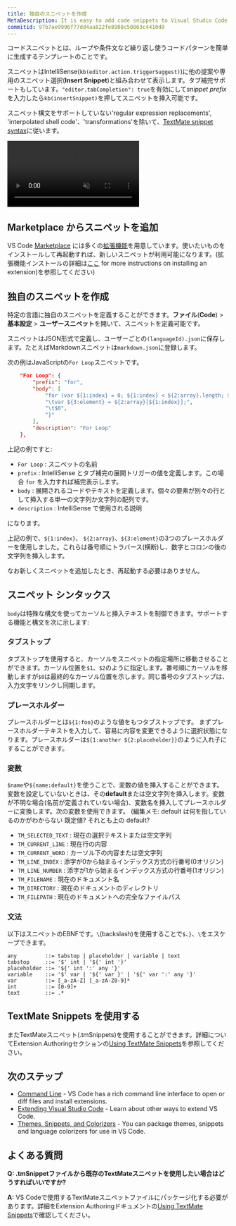 ```yaml
---
title: 独自のスニペットを作成
MetaDescription: It is easy to add code snippets to Visual Studio Code both for your own use or to share with others on the public Extension Marketplace. TextMate .tmSnippets files are supported.
commitid: 97b7ae9996f77dd4aa822fe8908c50863c4410d9
---
```


コードスニペットとは、ループや条件文など繰り返し使うコードパターンを簡単に生成するテンプレートのことです。

スニペットはIntelliSense(`kb(editor.action.triggerSuggest)`)に他の提案や専用のスニペット選択(**Insert Snippet**)と組み合わせて表示します。タブ補完サポートもしています。`"editor.tabCompletion": true`を有効にして*snippet prefix*を入力したら`kb(insertSnippet)`を押してスニペットを挿入可能です。

スニペット構文をサポートしていない'regular expression replacements', 'interpolated shell code'、'transformations'を除いて、[TextMate snippet syntax](https://manual.macromates.com/en/snippets)に従います。

<video id="snippets-showcase" src="https://az754404.vo.msecnd.net/public/snippets_showcase.mp4" placeholder="/images/userdefinedsnippets_snippets_placeholder.png" autoplay loop controls muted>
    Sorry you're browser doesn't support HTML 5 video.
</video>

## Marketplace からスニペットを追加

VS Code [Marketplace](https://marketplace.visualstudio.com/vscode) には多くの[拡張機能](/docs/userguide/extension-gallery.md)を用意しています。使いたいものをインストールして再起動すれば、新しいスニペットが利用可能になります。(拡張機能インストールの詳細は[ここ](/docs/userguide/extension-gallery.md#browse-and-install-extensions) for more instructions on installing an extension)を参照してください)

## 独自のスニペットを作成

特定の言語に独自のスニペットを定義することができます。**ファイル**(**Code**) > **基本設定** > **ユーザースニペット**を開いて、スニペットを定義可能です。

スニペットはJSON形式で定義し、ユーザーごとの`(languageId).json`に保存します。たとえばMarkdownスニペットは`markdown.json`に登録します。

次の例はJavaScriptの`For Loop`スニペットです。

```json
    "For Loop": {
        "prefix": "for",
        "body": [
            "for (var ${1:index} = 0; ${1:index} < ${2:array}.length; ${1:index}++) {",
            "\tvar ${3:element} = ${2:array}[${1:index}];",
            "\t$0",
            "}"
        ],
        "description": "For Loop"
    },
```

上記の例ですと:

* `For Loop` : スニペットの名前
* `prefix` : IntelliSense とタブ補完の展開トリガーの値を定義します。この場合 `for` を入力すれば補完表示します。
* `body` : 展開されるコードやテキストを定義します。個々の要素が別々の行として挿入する単一の文字列か文字列の配列です。
* `description` : IntelliSense で使用される説明

になります。

上記の例で、`${1:index}`、 `${2:array}`、`${3:element}`の3つのプレースホルダーを使用しました。これらは番号順にトラバース(横断)し、数字とコロンの後の文字列を挿入します。

なお新しくスニペットを追加したとき、再起動する必要はありません。

## スニペット シンタックス

`body`は特殊な構文を使ってカーソルと挿入テキストを制御できます。サポートする機能と構文を次に示します:

### タブストップ

タブストップを使用すると、カーソルをスニペットの指定場所に移動させることができます。カーソル位置を`$1`、`$2`のように指定します。番号順にカーソルを移動しますが`$0`は最終的なカーソル位置を示します。同じ番号のタブストップは、入力文字をリンクし同期します。

### プレースホルダー

プレースホルダーとは`${1:foo}`のような値をもつタブストップです。 まずプレースホルダーテキストを入力して、容易に内容を変更できるように選択状態になります。プレースホルダーは`${1:another ${2:placeholder}}`のように入れ子にすることができます。

### 変数

`$name`や`${name:default}`を使うことで、変数の値を挿入することができます。変数を設定していないときは、その**default**または空文字列を挿入します。変数が不明な場合(名前が定義されていない場合)、変数名を挿入してプレースホルダーに変換します。次の変数を使用できます。
(編集メモ: default は何を指しているのかがわからない 既定値? それとも上の default?

* `TM_SELECTED_TEXT` : 現在の選択テキストまたは空文字列
* `TM_CURRENT_LINE` : 現在行の内容
* `TM_CURRENT_WORD` : カーソル下の内容または空文字列
* `TM_LINE_INDEX` : 添字が0から始まるインデックス方式の行番号(0オリジン)
* `TM_LINE_NUMBER` : 添字が1から始まるインデックス方式の行番号(1オリジン)
* `TM_FILENAME` : 現在のドキュメント名
* `TM_DIRECTORY` : 現在のドキュメントのディレクトリ
* `TM_FILEPATH` : 現在のドキュメントへの完全なファイルパス


### 文法

以下はスニペットのEBNFです。`\`(backslash)を使用することで`$`、`}`、`\`をエスケープできます。

```
any         ::= tabstop | placeholder | variable | text
tabstop     ::= '$' int | '${' int '}'
placeholder ::= '${' int ':' any '}'
variable    ::= '$' var | '${' var }' | '${' var ':' any '}'
var         ::= [_a-zA-Z] [_a-zA-Z0-9]*
int         ::= [0-9]+
text        ::= .*
```

## TextMate Snippets を使用する

またTextMateスニペット(.tmSnippets)を使用することができます。詳細についてExtension Authoringセクションの[Using TextMate Snippets](/docs/extensions/themes-snippets-colorizers.md#using-textmate-snippets)を参照してください。

## 次のステップ

* [Command Line](/docs/userguide/command-line.md) - VS Code has a rich command line interface to open or diff files and install extensions.
* [Extending Visual Studio Code](/docs/extensions/overview.md) - Learn about other ways to extend VS Code.
* [Themes, Snippets, and Colorizers](/docs/extensions/themes-snippets-colorizers.md) - You can package themes, snippets and language colorizers for use in VS Code.

## よくある質問

**Q: .tmSnippetファイルから既存のTextMateスニペットを使用したい場合はどうすればいいですか?**

**A:** VS Codeで使用するTextMateスニペットファイルにパッケージ化する必要があります。詳細をExtension Authoringドキュメントの[Using TextMate Snippets](/docs/extensions/themes-snippets-colorizers.md#using-textmate-snippets)で確認してください。

